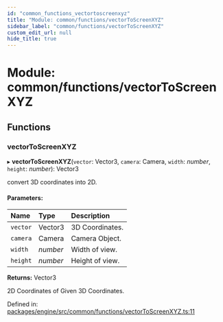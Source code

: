 ```yaml
---
id: "common_functions_vectortoscreenxyz"
title: "Module: common/functions/vectorToScreenXYZ"
sidebar_label: "common/functions/vectorToScreenXYZ"
custom_edit_url: null
hide_title: true
---
```


# Module: common/functions/vectorToScreenXYZ

## Functions

### vectorToScreenXYZ

▸ **vectorToScreenXYZ**(`vector`: Vector3, `camera`: Camera, `width`: *number*, `height`: *number*): Vector3

convert 3D coordinates into 2D.

#### Parameters:

Name | Type | Description |
:------ | :------ | :------ |
`vector` | Vector3 | 3D Coordinates.   |
`camera` | Camera | Camera Object.   |
`width` | *number* | Width of view.   |
`height` | *number* | Height of view.   |

**Returns:** Vector3

2D Coordinates of Given 3D Coordinates.

Defined in: [packages/engine/src/common/functions/vectorToScreenXYZ.ts:11](https://github.com/xr3ngine/xr3ngine/blob/716a06460/packages/engine/src/common/functions/vectorToScreenXYZ.ts#L11)
